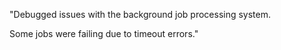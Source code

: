 "Debugged issues with the background job processing system.

Some jobs were failing due to timeout errors."